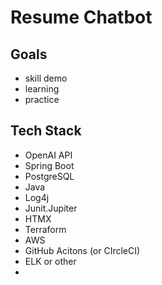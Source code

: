# Resume Chatbot

## Goals

+ skill demo
+ learning
+ practice

## Tech Stack

+ OpenAI API
+ Spring Boot
+ PostgreSQL
+ Java
+ Log4j
+ Junit.Jupiter
+ HTMX
+ Terraform
+ AWS
+ GitHub Acitons (or CIrcleCI)
+ ELK or other
+ 
